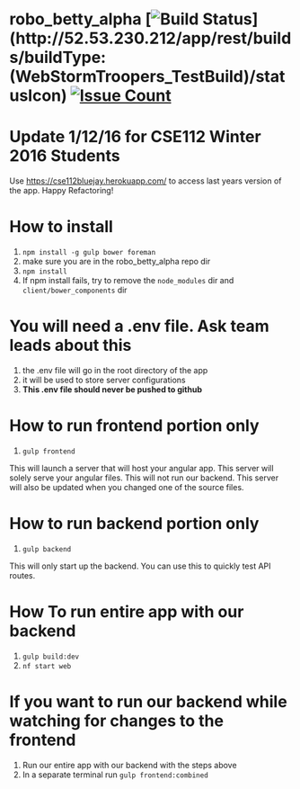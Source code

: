 # robo_betty_alpha [![Build Status](http://52.53.230.212/app/rest/builds/buildType:(WebStormTroopers_TestBuild)/statusIcon)](http://52.53.230.212/app/rest/builds/buildType:(WebStormTroopers_TestBuild)/statusIcon) [![Issue Count](https://codeclimate.com/repos/569c2b0f94fc544cff000d1e/badges/3c82fb1515f0966eb37e/issue_count.svg)](https://codeclimate.com/repos/569c2b0f94fc544cff000d1e/feed)

# Update 1/12/16 for CSE112 Winter 2016 Students
Use https://cse112bluejay.herokuapp.com/ to access last years version of the app. Happy Refactoring!

# How to install
1. `npm install -g gulp bower foreman`
2. make sure you are in the robo_betty_alpha repo dir
3. `npm install`
4. If npm install fails, try to remove the `node_modules` dir and `client/bower_components` dir


# You will need a .env file. Ask team leads about this
1. the .env file will go in the root directory of the app
2. it will be used to store server configurations
3. __This .env file should never be pushed to github__

# How to run frontend portion only
1. `gulp frontend`

This will launch a server that will host your angular app.
This server will solely serve your angular files. This will not run our backend.
This server will also be updated when you changed one of the source files.

# How to run backend portion only
1. `gulp backend`

This will only start up the backend. You can use this to quickly test API
routes.

# How To run entire app with our backend
1. `gulp build:dev`
2. `nf start web`

# If you want to run our backend while watching for changes to the frontend
1. Run our entire app with our backend with the steps above
2. In a separate terminal run `gulp frontend:combined`
